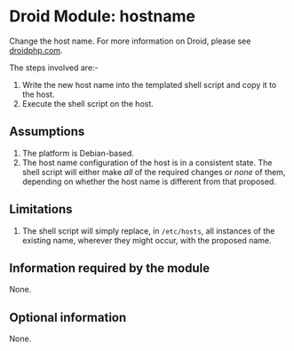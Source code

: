 # Droid Module: hostname

Change the host name. For more information on Droid, please see
[droidphp.com](http://droidphp.com).

The steps involved are:-

1. Write the new host name into the templated shell script and copy it to the
   host.
2. Execute the shell script on the host.


## Assumptions

1. The platform is Debian-based.
2. The host name configuration of the host is in a consistent state.  The shell
   script will either make *all* of the required changes or *none* of them,
   depending on whether the host name is different from that proposed.


## Limitations

1. The shell script will simply replace, in `/etc/hosts`, all instances of the
   existing name, wherever they might occur, with the proposed name.


## Information required by the module

None.


## Optional information

None.
